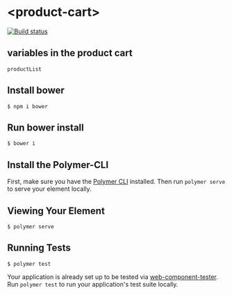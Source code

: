 # \<product-cart\>
[![Build status](https://travis-ci.com/jusolete/product-card.svg?branch=master)](https://travis-ci.org/jusolete/product-card)
## variables in the product cart
```
productList
```

## Install bower
```
$ npm i bower
```

## Run bower install
```
$ bower i
```

## Install the Polymer-CLI

First, make sure you have the [Polymer CLI](https://www.npmjs.com/package/polymer-cli) installed. Then run `polymer serve` to serve your element locally.

## Viewing Your Element

```
$ polymer serve
```

## Running Tests

```
$ polymer test
```

Your application is already set up to be tested via [web-component-tester](https://github.com/Polymer/web-component-tester). Run `polymer test` to run your application's test suite locally.

